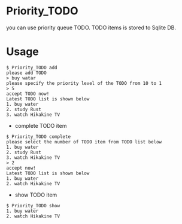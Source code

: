 # Priority_TODO

you can use priority queue TODO.
TODO items is stored to Sqlite DB.


# Usage

```
$ Priority_TODO add
please add TODO
> buy watar
please specify the priority level of the TODO from 10 to 1
> 5
accept TODO now!
Latest TODO list is shown below
1. buy water
2. study Rust
3. watch Hikakine TV
```

- complete TODO item
```
$ Priority_TODO complete
please select the number of TODO item from TODO list below
1. buy water
2. study Rust
3. watch Hikakine TV
> 2
accept now!
Latest TODO list is shown below
1. buy water
2. watch Hikakine TV
```

- show TODO item
```
$ Priority_TODO show
1. buy water
2. watch Hikakine TV
```


